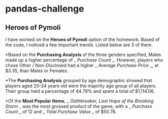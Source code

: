 # pandas-challenge
## Heroes of Pymoli

I have worked on the **Heroes of Pymoli** option of the homework. Based of the code, I noticed a few important trends. Listed below are 3 of them. 

*Based on the **Purchasing Analysis** of the three genders specified, Males made up a higher percentage of _ _Purchase Count_ _. However, players who chose Other / Non-Disclosed had a higher _ _Average Purchase Price_ _, at $3.35, than Males or Females.

*The **Purchasing Analysis** grouped by age demographic showed that players aged 20-24 years old were the majority age group of all players. Their group held a percentage of 44.79% and spent a total of $1,114.06. 

*Of the **Most Popular Items**, _ _Oathbreaker, Last Hope of the Breaking Storm_ _ was the most grossed product of the game, with a _ _Purchase Count_ _ of 12 and _ _Total Purchase Value_ _ of $50.76. 
